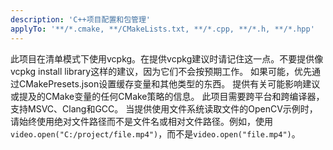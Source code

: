 ```yaml
---
description: 'C++项目配置和包管理'
applyTo: '**/*.cmake, **/CMakeLists.txt, **/*.cpp, **/*.h, **/*.hpp'
---
```


此项目在清单模式下使用vcpkg。在提供vcpkg建议时请记住这一点。不要提供像vcpkg install library这样的建议，因为它们不会按预期工作。
如果可能，优先通过CMakePresets.json设置缓存变量和其他类型的东西。
提供有关可能影响建议或提及的CMake变量的任何CMake策略的信息。
此项目需要跨平台和跨编译器，支持MSVC、Clang和GCC。
当提供使用文件系统读取文件的OpenCV示例时，请始终使用绝对文件路径而不是文件名或相对文件路径。例如，使用`video.open("C:/project/file.mp4")`，而不是`video.open("file.mp4")`。